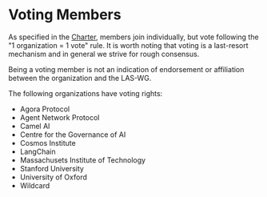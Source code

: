 # Voting Members

As specified in the [Charter](./charter.md), members join individually, but vote following the "1 organization = 1 vote" rule.
It is worth noting that voting is a last-resort mechanism and in general we strive for rough consensus.

Being a voting member is not an indication of endorsement or affiliation between the organization and the LAS-WG.

The following organizations have voting rights:
- Agora Protocol
- Agent Network Protocol
- Camel AI
- Centre for the Governance of AI
- Cosmos Institute
- LangChain
- Massachusets Institute of Technology
- Stanford University
- University of Oxford
- Wildcard
